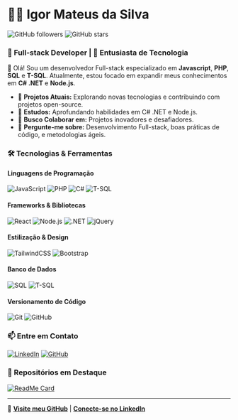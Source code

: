 # 👨‍💻 Igor Mateus da Silva 

![GitHub followers](https://img.shields.io/github/followers/Igor-Mateus-da-Silva?style=social) ![GitHub stars](https://img.shields.io/github/stars/Igor-Mateus-da-Silva?style=social)

### 💼 Full-stack Developer | 🚀 Entusiasta de Tecnologia

👋 Olá! 
Sou um desenvolvedor Full-stack especializado em **Javascript**, **PHP**, **SQL** e **T-SQL**. Atualmente, estou focado em expandir meus conhecimentos em **C# .NET** e **Node.js**.

- 🔭 **Projetos Atuais:** Explorando novas tecnologias e contribuindo com projetos open-source.
- 🌱 **Estudos:** Aprofundando habilidades em C# .NET e Node.js.
- 👯 **Busco Colaborar em:** Projetos inovadores e desafiadores.
- 💬 **Pergunte-me sobre:** Desenvolvimento Full-stack, boas práticas de código, e metodologias ágeis.

### 🛠️ Tecnologias & Ferramentas

#### **Linguagens de Programação**
![JavaScript](https://img.shields.io/badge/-JavaScript-F7DF1E?style=flat&logo=javascript&logoColor=black) 
![PHP](https://img.shields.io/badge/-PHP-777BB4?style=flat&logo=php&logoColor=white)
![C#](https://img.shields.io/badge/-C%23-239120?style=flat&logo=c-sharp&logoColor=white)
![T-SQL](https://img.shields.io/badge/-T--SQL-CC2927?style=flat&logo=microsoft-sql-server&logoColor=white)

#### **Frameworks & Bibliotecas**
![React](https://img.shields.io/badge/-React-61DAFB?style=flat&logo=react&logoColor=black)
![Node.js](https://img.shields.io/badge/-Node.js-339933?style=flat&logo=node.js&logoColor=white)
![.NET](https://img.shields.io/badge/-.NET-512BD4?style=flat&logo=.net&logoColor=white)
![jQuery](https://img.shields.io/badge/-jQuery-0769AD?style=flat&logo=jquery&logoColor=white)

#### **Estilização & Design**
![TailwindCSS](https://img.shields.io/badge/-TailwindCSS-38B2AC?style=flat&logo=tailwind-css&logoColor=white)
![Bootstrap](https://img.shields.io/badge/-Bootstrap-7952B3?style=flat&logo=bootstrap&logoColor=white)

#### **Banco de Dados**
![SQL](https://img.shields.io/badge/-SQL-4479A1?style=flat&logo=sql&logoColor=white)
![T-SQL](https://img.shields.io/badge/-T--SQL-CC2927?style=flat&logo=microsoft-sql-server&logoColor=white)

#### **Versionamento de Código**
![Git](https://img.shields.io/badge/-Git-F05032?style=flat&logo=git&logoColor=white)
![GitHub](https://img.shields.io/badge/-GitHub-181717?style=flat&logo=github&logoColor=white)

### 📫 Entre em Contato

[![LinkedIn](https://img.shields.io/badge/-LinkedIn-0A66C2?style=flat&logo=linkedin&logoColor=white)](https://www.linkedin.com/in/igor-mateus-da-silva-721127163)
[![GitHub](https://img.shields.io/badge/-GitHub-181717?style=flat&logo=github&logoColor=white)](https://github.com/Igor-Mateus-da-Silva)

### 🌟 Repositórios em Destaque

[![ReadMe Card](https://github-readme-stats.vercel.app/api/pin/?username=Igor-Mateus-da-Silva&repo=clone-tabnews&theme=dark)](https://github.com/Igor-Mateus-da-Silva/clone-tabnews)

---

🔗 [**Visite meu GitHub**](https://github.com/Igor-Mateus-da-Silva) | [**Conecte-se no LinkedIn**](https://www.linkedin.com/in/igor-mateus-da-silva-721127163)
